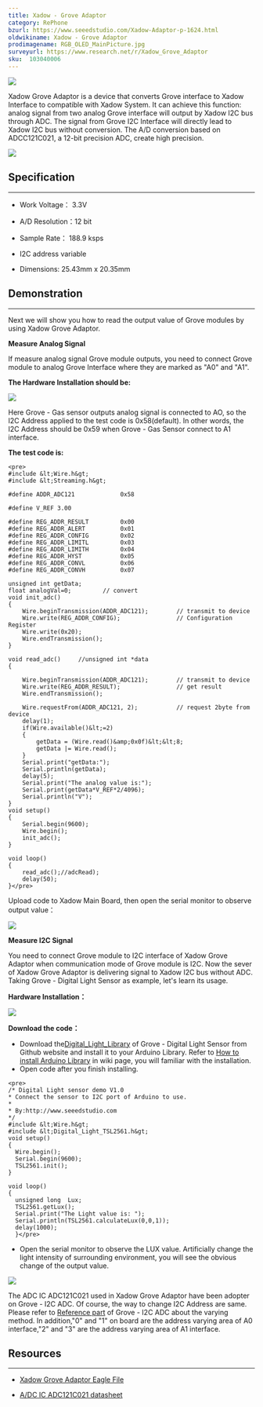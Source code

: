 ```yaml
---
title: Xadow - Grove Adaptor
category: RePhone
bzurl: https://www.seeedstudio.com/Xadow-Adaptor-p-1624.html
oldwikiname: Xadow - Grove Adaptor
prodimagename: RGB_OLED_MainPicture.jpg
surveyurl: https://www.research.net/r/Xadow_Grove_Adaptor
sku:  103040006
---
```

![](https://github.com/SeeedDocument/Xadow_Grove_Adaptor/raw/master/img/X_adaptor_01.jpg) 

Xadow Grove Adaptor is a device that converts Grove interface to Xadow Interface to compatible with Xadow System. It can achieve this function: analog signal from two analog Grove interface will output by Xadow I2C bus through ADC. The signal from Grove I2C Interface will directly lead to Xadow I2C bus without conversion. The A/D conversion based on ADCC121C021, a 12-bit precision ADC, create high precision.

[![](https://github.com/SeeedDocument/Seeed-WiKi/raw/master/docs/images/300px-Get_One_Now_Banner-ragular.png)](https://www.seeedstudio.com/Xadow-Adaptor-p-1624.html)

##  Specification
---
*   Work Voltage： 3.3V

*   A/D Resolution：12 bit

*   Sample Rate： 188.9 ksps

*   I2C  address variable

*   Dimensions: 25.43mm x 20.35mm

##  Demonstration
---
Next we will show you how to read the output value of Grove modules by using Xadow Grove Adaptor.

**Measure Analog Signal**

If measure analog signal Grove module outputs, you need to connect Grove module to analog Grove Interface where they are marked as "A0" and "A1".

**The Hardware Installation should be:**

![](https://github.com/SeeedDocument/Xadow_Grove_Adaptor/raw/master/img/XadowAdaptor2.jpg)

Here Grove - Gas sensor outputs analog signal is connected to AO, so the I2C Address applied to the test code is 0x58(default). In other words, the I2C Address should be 0x59 when Grove - Gas Sensor connect to A1 interface.

**The test code is:**
```
<pre>
#include &lt;Wire.h&gt;
#include &lt;Streaming.h&gt;

#define ADDR_ADC121             0x58

#define V_REF 3.00

#define REG_ADDR_RESULT         0x00
#define REG_ADDR_ALERT          0x01
#define REG_ADDR_CONFIG         0x02
#define REG_ADDR_LIMITL         0x03
#define REG_ADDR_LIMITH         0x04
#define REG_ADDR_HYST           0x05
#define REG_ADDR_CONVL          0x06
#define REG_ADDR_CONVH          0x07

unsigned int getData;
float analogVal=0;         // convert
void init_adc()
{
    Wire.beginTransmission(ADDR_ADC121);        // transmit to device
    Wire.write(REG_ADDR_CONFIG);                // Configuration Register
    Wire.write(0x20);
    Wire.endTransmission();
}

void read_adc()     //unsigned int *data
{

    Wire.beginTransmission(ADDR_ADC121);        // transmit to device
    Wire.write(REG_ADDR_RESULT);                // get result
    Wire.endTransmission();

    Wire.requestFrom(ADDR_ADC121, 2);           // request 2byte from device
    delay(1);
    if(Wire.available()&lt;=2)
    {
        getData = (Wire.read()&amp;0x0f)&lt;&lt;8;
        getData |= Wire.read();
    }
    Serial.print("getData:");
    Serial.println(getData);
    delay(5);
    Serial.print("The analog value is:");
    Serial.print(getData*V_REF*2/4096);
    Serial.println("V");
}
void setup()
{
    Serial.begin(9600);
    Wire.begin();
    init_adc();
}

void loop()
{
    read_adc();//adcRead);
    delay(50);
}</pre>
```
Upload code to Xadow Main Board, then open the serial monitor to observe output value：

![](https://github.com/SeeedDocument/Xadow_Grove_Adaptor/raw/master/img/Xadow_Grove_Adaptor_Result.png)

**Measure I2C Signal**

You need to connect  Grove module to I2C interface of Xadow Grove Adaptor when communication mode of Grove module is I2C. Now the sever of Xadow Grove Adaptor is delivering signal to Xadow I2C bus without ADC.
Taking Grove - Digital Light Sensor as example, let's learn its usage.

**Hardware Installation：**

![](https://github.com/SeeedDocument/Xadow_Grove_Adaptor/raw/master/img/XadowAdaptor1.jpg)


**Download the code：**

*   Download the[Digital_Light_Library](https://github.com/Seeed-Studio/Grove_Digital_Light_Sensor) of Grove - Digital Light Sensor from Github website and install it to your Arduino Library. Refer to [How to install Arduino Library](/How_to_install_Arduino_Library) in wiki page, you will familiar with the installation.
*   Open code after you finish installing.

```
<pre>
/* Digital Light sensor demo V1.0
* Connect the sensor to I2C port of Arduino to use.
*
* By:http://www.seeedstudio.com
*/
#include &lt;Wire.h&gt;
#include &lt;Digital_Light_TSL2561.h&gt;
void setup()
{
  Wire.begin();
  Serial.begin(9600);
  TSL2561.init();
}

void loop()
{
  unsigned long  Lux;
  TSL2561.getLux();
  Serial.print("The Light value is: ");
  Serial.println(TSL2561.calculateLux(0,0,1));
  delay(1000);
  }</pre>
```

*   Open the serial monitor to observe the LUX value. Artificially change the light intensity of surrounding environment, you will see the obvious change of the output value.


![](https://github.com/SeeedDocument/Xadow_Grove_Adaptor/raw/master/img/Digital_Light_Sensor_Score_Picture.jpg)

The ADC IC ADC121C021 used in  Xadow Grove Adaptor have been adopter on  Grove - I2C ADC. Of course, the way to change I2C Address are same. Please refer to [Reference part](/Grove-I2C_ADC#Reference) of Grove - I2C ADC about the varying method. In addition,"0" and "1" on board are the address varying area of A0 interface,"2" and "3" are the address varying area of A1 interface.

##  Resources
---
*   [Xadow Grove Adaptor Eagle File](https://github.com/SeeedDocument/Xadow_Grove_Adaptor/raw/master/res/Xadow_Grove_Adaptor_Eagle_File.zip)

*   [A/DC IC ADC121C021 datasheet](https://github.com/SeeedDocument/Xadow_Grove_Adaptor/raw/master/res/Xadow_Grove_Adaptor_Eagle_File.zip)
